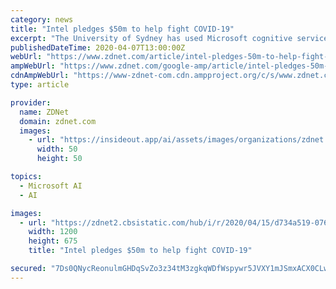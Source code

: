 ```yaml
---
category: news
title: "Intel pledges $50m to help fight COVID-19"
excerpt: "The University of Sydney has used Microsoft cognitive services to build the \"AI-infused bot\" that has been tackling between 200 and 400 individual student inquiries daily. Microsoft said each student is typically asking two to three questions. It said the bot provides the most appropriate answer to the question and, where necessary, directs the ..."
publishedDateTime: 2020-04-07T13:00:00Z
webUrl: "https://www.zdnet.com/article/intel-pledges-50m-to-help-fight-covid-19/"
ampWebUrl: "https://www.zdnet.com/google-amp/article/intel-pledges-50m-to-help-fight-covid-19/"
cdnAmpWebUrl: "https://www-zdnet-com.cdn.ampproject.org/c/s/www.zdnet.com/google-amp/article/intel-pledges-50m-to-help-fight-covid-19/"
type: article

provider:
  name: ZDNet
  domain: zdnet.com
  images:
    - url: "https://insideout.app/ai/assets/images/organizations/zdnet.com-50x50.jpg"
      width: 50
      height: 50

topics:
  - Microsoft AI
  - AI

images:
  - url: "https://zdnet2.cbsistatic.com/hub/i/r/2020/04/15/d734a519-076b-4e3d-8bfe-63dde72da3b4/thumbnail/1200x675/c14f1f558417c2eb9f6962e04f2a29df/thumb.jpg"
    width: 1200
    height: 675
    title: "Intel pledges $50m to help fight COVID-19"

secured: "7Ds0QNycReonulmGHDqSvZo3z34tM3zgkqWDfWspywr5JVXY1mJSmxACX0CLwH1pex2cJswiOHFgTKKb6LLktoIvO2zrMEOlt7gjyNxs5jHyB7UrkjVhxiW17PgJueYKqfp9AuBOHIgNjahzh9CNwy39Zy/u+eyYmjNavmqrGlkRTCRKILyDQ7y9MWRZjkOTIBQ+gezv0RiZJT2jQg6GOeekdS/uO55+JCdY7T6zP4Tvnwx02IQ4z95Hph1tkd6ZadbZ+U3A0JhmXGptb8MavT7Tcwz7ZBc//AHOG9UiO+jlx35NKcf7AHedtAK6n0Wp;uZF7xUwzNX1NYhaJn8nMdQ=="
---
```


